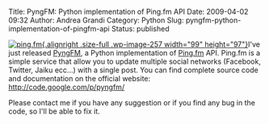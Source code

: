 Title: PyngFM: Python implementation of Ping.fm API
Date: 2009-04-02 09:32
Author: Andrea Grandi
Category: Python
Slug: pyngfm-python-implementation-of-pingfm-api
Status: published

[![ping.fm](http://www.andreagrandi.it/wp-content/uploads/2009/02/icn_p.png "ping.fm"){.alignright
.size-full .wp-image-257 width="99"
height="97"}](http://code.google.com/p/pyngfm/)I've just released
[PyngFM](http://code.google.com/p/pyngfm/), a Python implementation of
[Ping.fm](http://ping.fm) API. Ping.fm is a simple service that allow
you to update multiple social networks (Facebook, Twitter, Jaiku ecc...)
with a single post. You can find complete source code and documentation
on the official website: <http://code.google.com/p/pyngfm/>

Please contact me if you have any suggestion or if you find any bug in
the code, so I'll be able to fix it.
